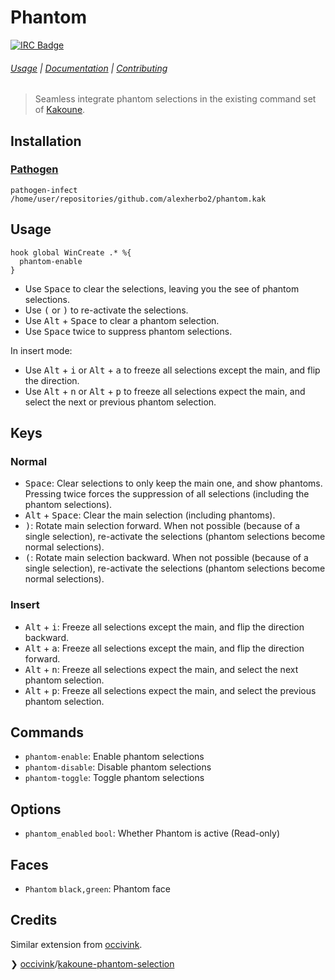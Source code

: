 # Phantom

[![IRC Badge]][IRC]

###### [Usage] | [Documentation] | [Contributing]

> Seamless integrate phantom selections in the existing command set of [Kakoune].

## Installation

### [Pathogen]

``` kak
pathogen-infect /home/user/repositories/github.com/alexherbo2/phantom.kak
```

## Usage

``` kak
hook global WinCreate .* %{
  phantom-enable
}
```

- Use <kbd>Space</kbd> to clear the selections, leaving you the see of phantom selections.
- Use <kbd>(</kbd> or <kbd>)</kbd> to re-activate the selections.
- Use <kbd>Alt</kbd> + <kbd>Space</kbd> to clear a phantom selection.
- Use <kbd>Space</kbd> twice to suppress phantom selections.

In insert mode:

- Use <kbd>Alt</kbd> + <kbd>i</kbd> or <kbd>Alt</kbd> + <kbd>a</kbd> to freeze all selections except the main, and flip the direction.
- Use <kbd>Alt</kbd> + <kbd>n</kbd> or <kbd>Alt</kbd> + <kbd>p</kbd> to freeze all selections expect the main, and select the next or previous phantom selection.

## Keys

### Normal

- <kbd>Space</kbd>: Clear selections to only keep the main one, and show phantoms.  Pressing twice forces the suppression of all selections (including the phantom selections).
- <kbd>Alt</kbd> + <kbd>Space</kbd>: Clear the main selection (including phantoms).
- <kbd>)</kbd>: Rotate main selection forward.  When not possible (because of a single selection), re-activate the selections (phantom selections become normal selections).
- <kbd>(</kbd>: Rotate main selection backward.  When not possible (because of a single selection), re-activate the selections (phantom selections become normal selections).

### Insert

- <kbd>Alt</kbd> + <kbd>i</kbd>: Freeze all selections except the main, and flip the direction backward.
- <kbd>Alt</kbd> + <kbd>a</kbd>: Freeze all selections except the main, and flip the direction forward.
- <kbd>Alt</kbd> + <kbd>n</kbd>: Freeze all selections expect the main, and select the next phantom selection.
- <kbd>Alt</kbd> + <kbd>p</kbd>: Freeze all selections expect the main, and select the previous phantom selection.

## Commands

- `phantom-enable`: Enable phantom selections
- `phantom-disable`: Disable phantom selections
- `phantom-toggle`: Toggle phantom selections

## Options

- `phantom_enabled` `bool`: Whether Phantom is active (Read-only)

## Faces

- `Phantom` `black,green`: Phantom face

## Credits

Similar extension from [occivink].

❯ [occivink]/[kakoune-phantom-selection]

[Kakoune]: https://kakoune.org
[IRC]: https://webchat.freenode.net?channels=kakoune
[IRC Badge]: https://img.shields.io/badge/IRC-%23kakoune-blue.svg
[Usage]: #usage
[Documentation]: #keys
[Contributing]: CONTRIBUTING
[Pathogen]: https://github.com/alexherbo2/pathogen.kak
[occivink]: https://github.com/occivink
[kakoune-phantom-selection]: https://github.com/occivink/kakoune-phantom-selection
